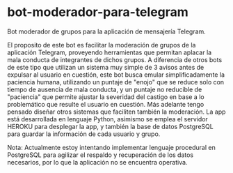 # bot-moderador-para-telegram
Bot moderador de grupos para la aplicación de mensajería Telegram.

El proposito de este bot es facilitar la moderación de grupos de la aplicación Telegram, proveyendo herramientas que permitan aplacar la mala conducta de integrantes de dichos grupos. A diferencia de otros bots de este tipo que utilizan un sistema muy simple de 3 avisos antes de expulsar al usuario en cuestión, este bot busca emular simplificadamente la paciencia humana, utilizando un puntaje de "enojo" que se reduce solo con tiempo de ausencia de mala conducta, y un puntaje no reducible de "paciencia" que permite ajustar la severidad del castigo en base a lo problemático que resulte el usuario en cuestión. Más adelante tengo pensado diseñar otros sistemas que faciliten también la moderación. La app está desarrollada en lenguaje Python, asimismo se emplea el servidor HEROKU para desplegar la app, y también la base de datos PostgreSQL para guardar la información de cada usuario y grupo.

Nota: Actualmente estoy intentando implementar lenguaje procedural en PostgreSQL para agilizar el respaldo y recuperación de los datos necesarios, por lo que la aplicación no se encuentra operativa.
